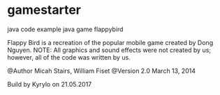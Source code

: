 # gamestarter
java code
example java game flappybird 

Flappy Bird is a recreation of the popular mobile game created by Dong Nguyen.
NOTE: All graphics and sound effects were not created by us; however, all of the code was written by us.

@Author Micah Stairs, William Fiset
@Version 2.0
March 13, 2014

Build by Kyrylo on 21.05.2017
